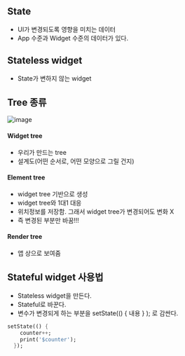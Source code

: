 ## State
* UI가 변경되도록 영향을 미치는 데이터
* App 수준과 Widget 수준의 데이터가 있다.

## Stateless widget
* State가 변하지 않는 widget


## Tree 종류

![image](https://user-images.githubusercontent.com/63588046/184268960-22102112-de4c-4eac-8726-1491daea11a6.png)

#### Widget tree
* 우리가 만드는 tree
* 설계도(어떤 순서로, 어떤 모양으로 그릴 건지)

#### Element tree
* widget tree 기반으로 생성
* widget tree와 1대1 대응
* 위치정보를 저장함. 그래서 widget tree가 변경되어도 변화 X
* 즉 변경된 부분만 바꿈!!!

#### Render tree
* 앱 상으로 보여줌


## Stateful widget 사용법
* Stateless widget을 만든다.
* Stateful로 바꾼다.
* 변수가 변경되게 하는 부분을 setState(() { 내용 } ); 로 감싼다.

```dart
setState(() {
    counter++;
    print('$counter');
  });
```
